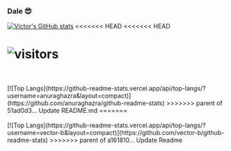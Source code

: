### Dale 😎
[![Victor's GitHub stats](https://github-readme-stats.vercel.app/api?username=vector-b&show_icons=true&theme=radical)](https://github.com/vector-b/github-readme-stats)
<<<<<<< HEAD
<<<<<<< HEAD



![visitors](https://page-views.glitch.me/badge?page_id=vector-b.vector-b)
=======
<br>
<br>
[![Top Langs](https://github-readme-stats.vercel.app/api/top-langs/?username=anuraghazra&layout=compact)](https://github.com/anuraghazra/github-readme-stats)
>>>>>>> parent of 51ad0d3... Update README.md
=======
<br>
<br>
[![Top Langs](https://github-readme-stats.vercel.app/api/top-langs/?username=vector-b&layout=compact)](https://github.com/vector-b/github-readme-stats)
>>>>>>> parent of a161810... Update Readme


